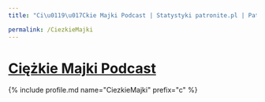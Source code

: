 ```yaml
---
title: "Ci\u0119\u017Ckie Majki Podcast | Statystyki patronite.pl | Patromierz"

permalink: /CiezkieMajki
---
```


# [Ciężkie Majki Podcast](https://patronite.pl/CiezkieMajki)

{% include profile.md name="CiezkieMajki" prefix="c" %}
